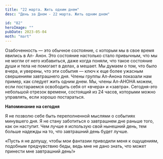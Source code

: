 ```yaml
---
title: "22 марта. Жить одним днем"
desc: "День за Днем - 22 марта. Жить одним днем"

id: "82"
heroImage: ""
pubDate: 2023-05-04
moth: "mart"
---
```


Озабоченность — это обычное состояние, с которым мы в свое время явились в Ал-
Анон. Это состояние настолько стало привычным, что мы не могли от него
избавиться, даже когда поняли, что такое состояние души и тела не помогает в
делах, а мешает. Мы думаем о том, что было вчера, и уверены, что эти события —
ключ к еще более ужасным свершениям завтрашнего дня. Члены группы Ал-Анона
показали нам пример, как следует жить одним днем. Мы, члены Ал-АНОНА можем,
если постараемся освободить себя от «вчера» и «завтра». Сегодня-это небольшой
отрезок времени, состоящий из 24 часов, которыми можно управлять, если хорошо
постараться.

**Напоминание на сегодня**

Я не позволю себе быть переполненной мыслями о событиях минувшего дня. Я не
стану заботиться о завтрашнем дне раньше того, как он наступит. Чем лучше я
использую свой нынешний день, тем больше надежды на то, что завтрашний день
будет лучше.

«Пусть я не допущу, чтобы мои фантазии приводили меня к ощущениям, подобным
предчувствию беды, ведь мне не дано знать, что может принести мне завтрашний
день!»
